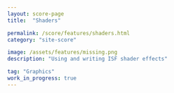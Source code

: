 ```yaml
---
layout: score-page
title:  "Shaders"

permalink: /score/features/shaders.html
category: "site-score"

image: /assets/features/missing.png
description: "Using and writing ISF shader effects"

tag: "Graphics"
work_in_progress: true
---
```


